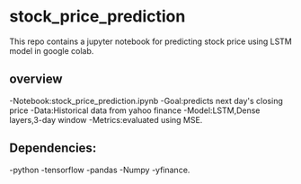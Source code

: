 # stock_price_prediction
This repo contains a jupyter notebook for predicting stock price using LSTM model in google colab.

## overview
-Notebook:stock_price_prediction.ipynb
-Goal:predicts next day's closing price
-Data:Historical data from yahoo finance
-Model:LSTM,Dense layers,3-day window
-Metrics:evaluated using MSE.

## Dependencies:
-python
-tensorflow
-pandas
-Numpy
-yfinance.
